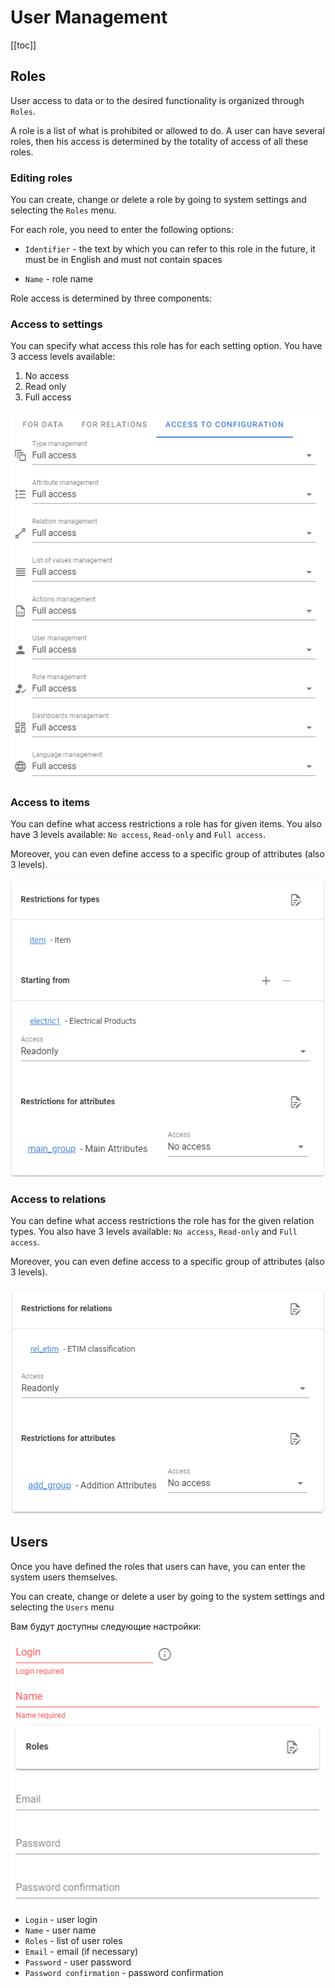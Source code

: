 # User Management

[[toc]]

## Roles

User access to data or to the desired functionality is organized through `Roles`.

A role is a list of what is prohibited or allowed to do. A user can have several roles, then his access is determined by the totality of access of all these roles.

### Editing roles

You can create, change or delete a role by going to system settings and selecting the `Roles` menu.

For each role, you need to enter the following options:

- `Identifier` - the text by which you can refer to this role in the future, it must be in English and must not contain spaces

- `Name` - role name

Role access is determined by three components:

### Access to settings

You can specify what access this role has for each setting option. You have 3 access levels available:

1. No access
2. Read only
3. Full access

<img src="./images/role1.png" width="500"> 

### Access to items

You can define what access restrictions a role has for given items. You also have 3 levels available: `No access`, `Read-only` and `Full access`.

Moreover, you can even define access to a specific group of attributes (also 3 levels).

<img src="./images/role2.png" width="600"> 

### Access to relations

You can define what access restrictions the role has for the given relation types. You also have 3 levels available: `No access`, `Read-only` and `Full access`.

Moreover, you can even define access to a specific group of attributes (also 3 levels).

<img src="./images/role3.png" width="600"> 


## Users

Once you have defined the roles that users can have, you can enter the system users themselves.

You can create, change or delete a user by going to the system settings and selecting the `Users` menu

Вам будут доступны следующие настройки:

<img src="./images/users1.png" width="500"> 

- `Login` -  user login
- `Name` - user name
- `Roles` - list of user roles
- `Email` - email (if necessary)
- `Password` - user password
- `Password confirmation` - password confirmation


